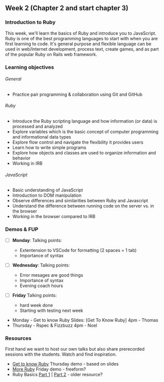 ## Week 2 (Chapter 2 and start chapter 3)

### Introduction to Ruby
This week, we'll learn the basics of Ruby and introduce you to JavaScript. Ruby is one of the best programming languages to start with when you are first 
learning to code. It's general purpose and flexible language can be used in web/Internet development, process text, create games, and as part of the popular Ruby on Rails web framework.

### Learning objectives
###### General
* Practice pair programming & collaboration using Git and GitHub

###### Ruby 
* Introduce the Ruby scripting language and how information (or data) is processed and analyzed
* Explore variables which is the basic concept of computer programming and informational data types
* Explore flow control and navigate the flexibility it provides users
* Learn how to write simple programs
* Explore how objects and classes are used to organize information and behavior
* Working in IRB 

###### JavaScript 
* Basic understanding of JavaScript
* Introduction to DOM manipulation
* Observe differences and similarities between Ruby and Javascript
* Understand the difference between running code on the server vs. in the browser
* Working in the browser compared to IRB 

### Demos & FUP

- [ ] **Monday**: Talking points:

     - Extentension to VSCode for formatting (2 spaces = 1 tab)
     - Importance of syntax
     
- [ ] **Wednesday**: Talking points:

     - Error mesages are good things
     - Importance of syntax
     - Evening coach hours
      
- [ ] **Friday** Talking points:

    - hard week done
    - Starting with testing next week
    
* Monday - Get to know Ruby  Slides: [Get To Know Ruby] 4pm - Thomas 
* Thursday - Rspec & Fizzbuzz 4pm - Noel


### Resources
First hand we want to host our own talks but also share prerecorded sessions with the students. Watch and find inspiration. 

* [Get to know Ruby](https://youtu.be/Zamg38AXfi8) Thursday demo - based on slides
* [More Ruby](https://youtu.be/8zDqM1avpd4) Friday demo - freeform? 
* Ruby Basics [Part 1](https://youtu.be/HGSCWADYuRw) | [Part 2](https://youtu.be/jGnOZIvPiZ8) - older resource?

